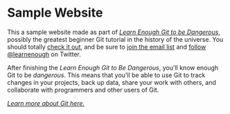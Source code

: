 # Sample Website  

This a sample website made as part of [*Learn Enough Git to be Dangerous*](http://learnenough.com/git-tutorial), possibly the greatest beginner Git tutorial in the history of the universe. You should totally [check it out](http://learnenough.com/git-tutorial), and be sure to [join the email list](http://learnenough.com/#email_list) and [follow @learnenough](http://learnenough.com/learnenough) on Twitter.

After finishing the *Learn Enough Git to Be Dangerous*, you'll know enough Git to be *dangerous*. This means that you'll be able to use Git to track changes in your projects, back up data, share your work with others, and collaborate with programmers and other users of Git.

[*Learn more about Git here.*](https://git-scm.com/doc)